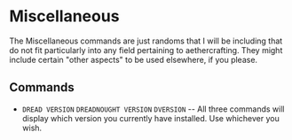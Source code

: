Miscellaneous
=========

The Miscellaneous commands are just randoms that I will be including that do not fit particularly into any field pertaining to aethercrafting. 
They might include certain "other aspects" to be used elsewhere, if you please.

Commands
--------

- `DREAD VERSION` `DREADNOUGHT VERSION` `DVERSION` -- All three commands will display which version you currently have installed. Use whichever you wish.
